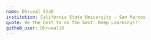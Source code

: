 ```yaml
---
name: Dhruval Shah
institution: California State University - San Marcos
quote: Be the best to do the best. Keep Learning!!!
github_user: Dhruval10
---
```


